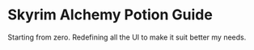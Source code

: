 Skyrim Alchemy Potion Guide
======


Starting from zero.
Redefining all the UI to make it suit better my needs.